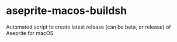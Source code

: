 # aseprite-macos-buildsh
Automated script to create latest release (can be beta, or release) of Aseprite for macOS
